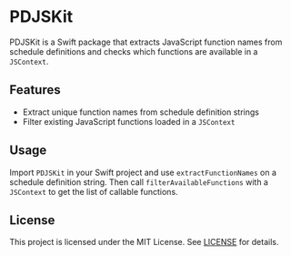 # PDJSKit

PDJSKit is a Swift package that extracts JavaScript function names from schedule definitions and checks which functions are available in a `JSContext`.

## Features

- Extract unique function names from schedule definition strings
- Filter existing JavaScript functions loaded in a `JSContext`

## Usage

Import `PDJSKit` in your Swift project and use `extractFunctionNames` on a schedule definition string. Then call `filterAvailableFunctions` with a `JSContext` to get the list of callable functions.

## License

This project is licensed under the MIT License. See [LICENSE](LICENSE) for details.
